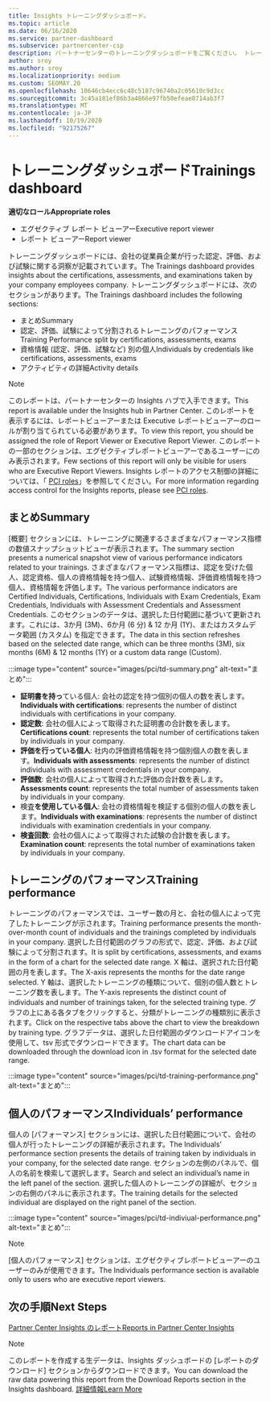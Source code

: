 ```yaml
---
title: Insights トレーニングダッシュボード。
ms.topic: article
ms.date: 06/16/2020
ms.service: partner-dashboard
ms.subservice: partnercenter-csp
description: パートナーセンターのトレーニングダッシュボードをご覧ください。 トレーニングは、Partner Center Insights (PCI) 領域で利用できるレポートの1つです。
author: sroy
ms.author: sroy
ms.localizationpriority: medium
ms.custom: SEOMAY.20
ms.openlocfilehash: 10646cb4ecc6c48c5187c96740a2c05610c9d3cc
ms.sourcegitcommit: 3c45a181ef86b3a4866e97fb50efeae8714ab3f7
ms.translationtype: MT
ms.contentlocale: ja-JP
ms.lasthandoff: 10/19/2020
ms.locfileid: "92175267"
---
```

# <a name="trainings-dashboard"></a><span data-ttu-id="c0428-104">トレーニングダッシュボード</span><span class="sxs-lookup"><span data-stu-id="c0428-104">Trainings dashboard</span></span>

<span data-ttu-id="c0428-105">**適切なロール**</span><span class="sxs-lookup"><span data-stu-id="c0428-105">**Appropriate roles**</span></span>
- <span data-ttu-id="c0428-106">エグゼクティブ レポート ビューアー</span><span class="sxs-lookup"><span data-stu-id="c0428-106">Executive report viewer</span></span>
- <span data-ttu-id="c0428-107">レポート ビューアー</span><span class="sxs-lookup"><span data-stu-id="c0428-107">Report viewer</span></span>

<span data-ttu-id="c0428-108">トレーニングダッシュボードには、会社の従業員企業が行った認定、評価、および試験に関する洞察が記載されています。</span><span class="sxs-lookup"><span data-stu-id="c0428-108">The Trainings dashboard provides insights about the certifications, assessments, and examinations taken by your company employees company.</span></span> <span data-ttu-id="c0428-109">トレーニングダッシュボードには、次のセクションがあります。</span><span class="sxs-lookup"><span data-stu-id="c0428-109">The Trainings dashboard includes the following sections:</span></span>

- <span data-ttu-id="c0428-110">まとめ</span><span class="sxs-lookup"><span data-stu-id="c0428-110">Summary</span></span>
- <span data-ttu-id="c0428-111">認定、評価、試験によって分割されるトレーニングのパフォーマンス</span><span class="sxs-lookup"><span data-stu-id="c0428-111">Training Performance split by certifications, assessments, exams</span></span>
- <span data-ttu-id="c0428-112">資格情報 (認定、評価、試験など) 別の個人</span><span class="sxs-lookup"><span data-stu-id="c0428-112">Individuals by credentials like certifications, assessments, exams</span></span>
- <span data-ttu-id="c0428-113">アクティビティの詳細</span><span class="sxs-lookup"><span data-stu-id="c0428-113">Activity details</span></span>

>[!NOTE] 
><span data-ttu-id="c0428-114">このレポートは、パートナーセンターの Insights ハブで入手できます。</span><span class="sxs-lookup"><span data-stu-id="c0428-114">This report is available under the Insights hub in Partner Center.</span></span> <span data-ttu-id="c0428-115">このレポートを表示するには、レポートビューアーまたは Executive レポートビューアーのロールが割り当てられている必要があります。</span><span class="sxs-lookup"><span data-stu-id="c0428-115">To view this report, you should be assigned the role of Report Viewer or Executive Report Viewer.</span></span> <span data-ttu-id="c0428-116">このレポートの一部のセクションは、エグゼクティブレポートビューアーであるユーザーにのみ表示されます。</span><span class="sxs-lookup"><span data-stu-id="c0428-116">Few sections of this report will only be visible for users who are Executive Report Viewers.</span></span> <span data-ttu-id="c0428-117">Insights レポートのアクセス制御の詳細については、「 [PCI roles](pci-roles.md)」を参照してください。</span><span class="sxs-lookup"><span data-stu-id="c0428-117">For more information regarding access control for the Insights reports, please see [PCI roles](pci-roles.md).</span></span>

## <a name="summary"></a><span data-ttu-id="c0428-118">まとめ</span><span class="sxs-lookup"><span data-stu-id="c0428-118">Summary</span></span>

<span data-ttu-id="c0428-119">[概要] セクションには、トレーニングに関連するさまざまなパフォーマンス指標の数値スナップショットビューが表示されます。</span><span class="sxs-lookup"><span data-stu-id="c0428-119">The summary section presents a numerical snapshot view of various performance indicators related to your trainings.</span></span> <span data-ttu-id="c0428-120">さまざまなパフォーマンス指標は、認定を受けた個人、認定資格、個人の資格情報を持つ個人、試験資格情報、評価資格情報を持つ個人、資格情報を評価します。</span><span class="sxs-lookup"><span data-stu-id="c0428-120">The various performance indicators are Certified Individuals, Certifications, Individuals with Exam Credentials, Exam Credentials, Individuals with Assessment Credentials and Assessment Credentials.</span></span> <span data-ttu-id="c0428-121">このセクションのデータは、選択した日付範囲に基づいて更新されます。これには、3か月 (3M)、6か月 (6 分) & 12 か月 (1Y)、またはカスタムデータ範囲 (カスタム) を指定できます。</span><span class="sxs-lookup"><span data-stu-id="c0428-121">The data in this section refreshes based on the selected date range, which can be three months (3M), six months (6M) & 12 months (1Y) or a custom data range (Custom).</span></span> 

:::image type="content" source="images/pci/td-summary.png" alt-text="まとめ":::

- <span data-ttu-id="c0428-123">**証明書を持っ**ている個人: 会社の認定を持つ個別の個人の数を表します。</span><span class="sxs-lookup"><span data-stu-id="c0428-123">**Individuals with certifications**: represents the number of distinct individuals with certifications in your company.</span></span>
- <span data-ttu-id="c0428-124">**認定数**: 会社の個人によって取得された証明書の合計数を表します。</span><span class="sxs-lookup"><span data-stu-id="c0428-124">**Certifications count**: represents the total number of certifications taken by individuals in your company.</span></span>
- <span data-ttu-id="c0428-125">**評価を行っている個人**: 社内の評価資格情報を持つ個別個人の数を表します。</span><span class="sxs-lookup"><span data-stu-id="c0428-125">**Individuals with assessments**: represents the number of distinct individuals with assessment credentials in your company.</span></span> 
- <span data-ttu-id="c0428-126">**評価数**: 会社の個人によって取得された評価の合計数を表します。</span><span class="sxs-lookup"><span data-stu-id="c0428-126">**Assessments count**: represents the total number of assessments taken by individuals in your company.</span></span>
- <span data-ttu-id="c0428-127">検査**を使用している個人**: 会社の資格情報を検証する個別の個人の数を表します。</span><span class="sxs-lookup"><span data-stu-id="c0428-127">**Individuals with examinations**: represents the number of distinct individuals with examination credentials in your company.</span></span> 
- <span data-ttu-id="c0428-128">**検査回数**: 会社の個人によって取得された試験の合計数を表します。</span><span class="sxs-lookup"><span data-stu-id="c0428-128">**Examination count**: represents the total number of examinations taken by individuals in your company.</span></span>

## <a name="training-performance"></a><span data-ttu-id="c0428-129">トレーニングのパフォーマンス</span><span class="sxs-lookup"><span data-stu-id="c0428-129">Training performance</span></span>

<span data-ttu-id="c0428-130">トレーニングのパフォーマンスでは、ユーザー数の月と、会社の個人によって完了したトレーニングが示されます。</span><span class="sxs-lookup"><span data-stu-id="c0428-130">Training performance presents the month-over-month count of individuals and the trainings completed by individuals in your company.</span></span> <span data-ttu-id="c0428-131">選択した日付範囲のグラフの形式で、認定、評価、および試験によって分割されます。</span><span class="sxs-lookup"><span data-stu-id="c0428-131">It is split by certifications, assessments, and exams in the form of a chart for the selected date range.</span></span> <span data-ttu-id="c0428-132">X 軸は、選択された日付範囲の月を表します。</span><span class="sxs-lookup"><span data-stu-id="c0428-132">The X-axis represents the months for the date range selected.</span></span> <span data-ttu-id="c0428-133">Y 軸は、選択したトレーニングの種類について、個別の個人数とトレーニング数を表します。</span><span class="sxs-lookup"><span data-stu-id="c0428-133">The Y-axis represents the distinct count of individuals and number of trainings taken, for the selected training type.</span></span> <span data-ttu-id="c0428-134">グラフの上にある各タブをクリックすると、分類がトレーニングの種類別に表示されます。</span><span class="sxs-lookup"><span data-stu-id="c0428-134">Click on the respective tabs above the chart to view the breakdown by training type.</span></span> <span data-ttu-id="c0428-135">グラフデータは、選択した日付範囲のダウンロードアイコンを使用して、tsv 形式でダウンロードできます。</span><span class="sxs-lookup"><span data-stu-id="c0428-135">The chart data can be downloaded through the download icon in .tsv format for the selected date range.</span></span>

:::image type="content" source="images/pci/td-training-performance.png" alt-text="まとめ":::

## <a name="individuals-performance"></a><span data-ttu-id="c0428-137">個人のパフォーマンス</span><span class="sxs-lookup"><span data-stu-id="c0428-137">Individuals’ performance</span></span>

<span data-ttu-id="c0428-138">個人の [パフォーマンス] セクションには、選択した日付範囲について、会社の個人が行ったトレーニングの詳細が表示されます。</span><span class="sxs-lookup"><span data-stu-id="c0428-138">The Individuals’ performance section presents the details of training taken by individuals in your company, for the selected date range.</span></span> <span data-ttu-id="c0428-139">セクションの左側のパネルで、個人の名前を検索して選択します。</span><span class="sxs-lookup"><span data-stu-id="c0428-139">Search and select an individual’s name in the left panel of the section.</span></span> <span data-ttu-id="c0428-140">選択した個人のトレーニングの詳細が、セクションの右側のパネルに表示されます。</span><span class="sxs-lookup"><span data-stu-id="c0428-140">The training details for the selected individual are displayed on the right panel of the section.</span></span>

:::image type="content" source="images/pci/td-indiviual-performance.png" alt-text="まとめ":::

>[!NOTE] 
> <span data-ttu-id="c0428-142">[個人のパフォーマンス] セクションは、エグゼクティブレポートビューアーのユーザーのみが使用できます。</span><span class="sxs-lookup"><span data-stu-id="c0428-142">The Individuals performance section is available only to users who are executive report viewers.</span></span> 

## <a name="next-steps"></a><span data-ttu-id="c0428-143">次の手順</span><span class="sxs-lookup"><span data-stu-id="c0428-143">Next Steps</span></span>

[<span data-ttu-id="c0428-144">Partner Center Insights のレポート</span><span class="sxs-lookup"><span data-stu-id="c0428-144">Reports in Partner Center Insights</span></span>](partner-center-insights.md)

>[!NOTE] 
> <span data-ttu-id="c0428-145">このレポートを作成する生データは、Insights ダッシュボードの [レポートのダウンロード] セクションからダウンロードできます。</span><span class="sxs-lookup"><span data-stu-id="c0428-145">You can download the raw data powering this report from the Download Reports section in the Insights dashboard.</span></span> [<span data-ttu-id="c0428-146">詳細情報</span><span class="sxs-lookup"><span data-stu-id="c0428-146">Learn More</span></span>](pci-download-reports.md)